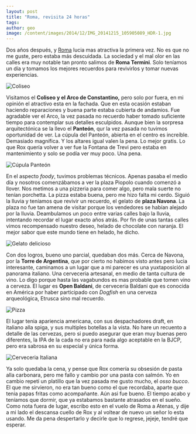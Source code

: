 ```yaml
---
layout: post
title: "Roma, revisita 24 horas"
tags: 
author: geo
image: /content/images/2014/12/IMG_20141215_105905089_HDR-1.jpg
---
```

Dos años después, y [Roma](/tag/roma) lucia mas atractiva la primera vez. No es que no me guste, pero estaba más descuidada. La sociedad y el mal olor en las calles era muy notable tan pronto salimos de **Roma Termini**. Solo teníamos un día y tomamos los mejores recuerdos para revivirlos y tomar nuevas experiencias. 

![Coliseo](/content/images/2014/12/IMG_20141215_105905089_HDR-2.jpg)

Visitamos el **Coliseo y el Arco de Constantino,** pero solo por fuera, en mi opinión el atractivo esta en la fachada. Que en esta ocasión estaban haciendo reparaciones y buena parte estaba cubierta de andamios. Fue agradable ver el Arco, la vez pasada no recuerdo haber tomado suficiente tiempo para contemplar sus detalles esculpidos. Aunque bien la sorpresa arquitectónica se la llevo el **Panteón**, qur la vez pasada no tuvimos oportunidad de ver. La cúpula del Panteón, abierta en el centro es increíble. Demasiado magnífica. Y los altares igual valen la pena. Lo mejor gratis. Lo que Rox quería volver a ver fue la Fontana de Trevi pero estaba en mantenimiento y solo se podía ver muy poco. Una pena. 

![Cúpula Panteón](/content/images/2014/12/IMG_20141215_170613203.jpg)

En el aspecto *foody*, tuvimos problemas técnicos. Apenas pasaba el medio día y nosotros comenzábamos a ver la plaza Piopolo cuando comenzó a llover. Nos metimos a una pizzeria para comer algo, pero mala suerte no tenían porchetta. La pizza estaba buena, pero me hizo falta mi cerdo. Siguió la lluvia y teníamos que revivir un recuerdo, el gelato de **plaza Navona**. La plaza no fue tan amena de visitar porque los vendedores se habían alejado por la lluvia. Deambulamos un poco entre varias calles bajo la lluvia, intentando recordar el lugar exacto años atrás. Por fin de unas tantas calles vimos recompensado nuestro deseo, helado de chocolate con naranja. El mejor sabor que este mundo tiene en helado,  he dicho. 

![Gelato delicioso](/content/images/2014/12/IMG_20141215_142304062.jpg)

Con dos logros, bueno uno parcial, quedaban dos más. Cerca de Navona, por la **Torre de Argentina**, que por cierto no habimos visto antes pero lucia interesante, caminamos a un lugar que a mi parecer es una yuxtaposición al panorama italiano. Una cerveceria artesanal, en medio de tanta cultura de vino. Lo digo porque hasta las vagabundos es mas probable que tomen vino a cerveza. El lugar es **Open Baldani**, de cerveceria Baldani que es conocida en América por haber participado con *Dogfish* en una cerveza arqueológica, Etrusca sino mal recuerdo. 

![Pizza](/content/images/2014/12/IMG_20141215_132739396_HDR.jpg)

El lugar tenia apariencia americana, con sus despachadores draft, en italiano alla spiga, y sus multiples botellas a la vista. No hare un recuento a detalle de las cervezas, pero si puedo asegurar que eran muy buenas pero diferentes, la IPA de la cada no era para nada algo aceptable en la BJCP, pero era sabrosa en su especial y única forma. 

![Cerveceria Italiana](/content/images/2014/12/IMG_20141215_145035363.jpg)

Ya solo quedaba la cena, y pense que Rox comería su obsesión de pasta alla carbonara, pero me fallo y cambio por una pasta con salmón. Yo en cambio repetí un platillo que la vez pasada me gusto mucho, el *osso bucco*. El que me sirvieron, no era tan bueno como el que recordaba, aparte que tenia papas fritas como acompañante. Aún asi fue bueno. 
El tiempo acabo y teníamos que dormir, que ya estabamos bastante atrasados en el sueño. Como nota fuera de lugar, escribo esto en el vuelo de Roma a Atenas, y dije a mi lado el descansa cuello de Rox y al voltear de nuevo un señor lo esta usando. Me da pena despertarlo y decirle que lo regrese, jejeje, tendré que esperar. 